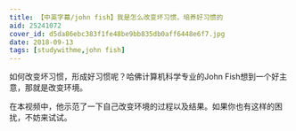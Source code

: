 ```yaml
---
title: 【中英字幕/john fish】我是怎么改变坏习惯，培养好习惯的
aid: 25241072
cover_id: d5da86ebc383f1fe48be9bb835db0aff6448e6f7.jpg
date: 2018-09-13
tags: [studywithme,john fish]
---
```

如何改变坏习惯，形成好习惯呢？哈佛计算机科学专业的John Fish想到一个好主意，那就是改变环境。

在本视频中，他示范了一下自己改变环境的过程以及结果。如果你也有这样的困扰，不妨来试试。
